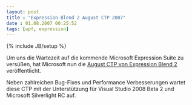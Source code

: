 ```yaml
---
layout: post
title : "Expression Blend 2 August CTP 2007"
date : 01.08.2007 00:25:52
tags: [wpf, expression]
---
```

{% include JB/setup %}

Um uns die Wartezeit auf die kommende Microsoft Expression Suite zu versüßen, hat Microsoft nun die [August CTP von Expression Blend 2](http://www.microsoft.com/expression/products/download.aspx?key=blend2preview) veröffentlicht.

Neben zahlreichen Bug-Fixes und Performance Verbesserungen wartet diese CTP mit der Unterstützung für Visual Studio 2008 Beta 2 und Microsoft Silverlight RC auf.
